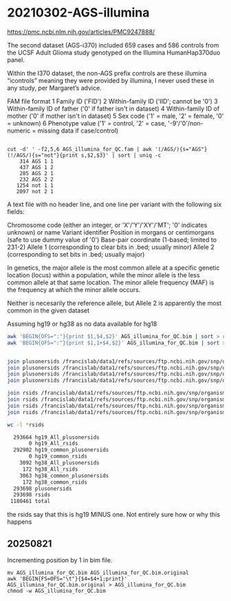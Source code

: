
#	20210302-AGS-illumina

https://pmc.ncbi.nlm.nih.gov/articles/PMC9247888/


The second dataset (AGS-i370) included 659 cases and 586 controls from the UCSF Adult Glioma study genotyped on the Illumina HumanHap370duo panel.

Within the I370 dataset, the non-AGS prefix controls are these illumina “icontrols” meaning they were provided by illumina, I never used these in any study, per Margaret’s advice.


FAM file format
1 Family ID ('FID')
2 Within-family ID ('IID'; cannot be '0')
3 Within-family ID of father ('0' if father isn't in dataset)
4 Within-family ID of mother ('0' if mother isn't in dataset)
5 Sex code ('1' = male, '2' = female, '0' = unknown)
6 Phenotype value ('1' = control, '2' = case, '-9'/'0'/non-numeric = missing data if case/control)


```

cut -d' ' -f2,5,6 AGS_illumina_for_QC.fam | awk '(/AGS/){s="AGS"}(!/AGS/){s="not"}{print s,$2,$3}' | sort | uniq -c
    314 AGS 1 1
    437 AGS 1 2
    285 AGS 2 1
    232 AGS 2 2
   1254 not 1 1
   2097 not 2 1

```



A text file with no header line, and one line per variant with the following six fields:

Chromosome code (either an integer, or 'X'/'Y'/'XY'/'MT'; '0' indicates unknown) or name
Variant identifier
Position in morgans or centimorgans (safe to use dummy value of '0')
Base-pair coordinate (1-based; limited to 231-2)
Allele 1 (corresponding to clear bits in .bed; usually minor)
Allele 2 (corresponding to set bits in .bed; usually major)

In genetics, the major allele is the most common allele at a specific genetic location (locus) within a population, while the minor allele is the less common allele at that same location. The minor allele frequency (MAF) is the frequency at which the minor allele occurs. 

Neither is necesarily the reference allele, but Allele 2 is apparently the most common in the given dataset



Assuming hg19 or hg38 as no data available for hg18

```BASH
awk 'BEGIN{OFS=":"}{print $1,$4,$2}' AGS_illumina_for_QC.bim | sort > rsids
awk 'BEGIN{OFS=":"}{print $1,1+$4,$2}' AGS_illumina_for_QC.bim | sort > plusonersids


join plusonersids /francislab/data1/refs/sources/ftp.ncbi.nih.gov/snp/organisms/human_9606_b151_GRCh37p13/VCF/common_rsids > hg19_common_plusonersids
join plusonersids /francislab/data1/refs/sources/ftp.ncbi.nih.gov/snp/organisms/human_9606_b151_GRCh37p13/VCF/All_rsids > hg19_All_plusonersids
join plusonersids /francislab/data1/refs/sources/ftp.ncbi.nih.gov/snp/organisms/human_9606_b151_GRCh38p7/VCF/common_rsids > hg38_common_plusonersids
join plusonersids /francislab/data1/refs/sources/ftp.ncbi.nih.gov/snp/organisms/human_9606_b151_GRCh38p7/VCF/All_rsids > hg38_All_plusonersids

join rsids /francislab/data1/refs/sources/ftp.ncbi.nih.gov/snp/organisms/human_9606_b151_GRCh37p13/VCF/common_rsids > hg19_common_rsids
join rsids /francislab/data1/refs/sources/ftp.ncbi.nih.gov/snp/organisms/human_9606_b151_GRCh37p13/VCF/All_rsids > hg19_All_rsids
join rsids /francislab/data1/refs/sources/ftp.ncbi.nih.gov/snp/organisms/human_9606_b151_GRCh38p7/VCF/common_rsids > hg38_common_rsids
join rsids /francislab/data1/refs/sources/ftp.ncbi.nih.gov/snp/organisms/human_9606_b151_GRCh38p7/VCF/All_rsids > hg38_All_rsids

wc -l *rsids

  293664 hg19_All_plusonersids
       0 hg19_All_rsids
  292902 hg19_common_plusonersids
       0 hg19_common_rsids
    3092 hg38_All_plusonersids
     172 hg38_All_rsids
    3063 hg38_common_plusonersids
     172 hg38_common_rsids
  293698 plusonersids
  293698 rsids
 1180461 total
```


the rsids say that this is hg19 MINUS one. Not entirely sure how or why this happens


##	20250821

Incrementing position by 1 in bim file.

```
mv AGS_illumina_for_QC.bim AGS_illumina_for_QC.bim.original
awk 'BEGIN{FS=OFS="\t"}{$4=$4+1;print}' AGS_illumina_for_QC.bim.original > AGS_illumina_for_QC.bim
chmod -w AGS_illumina_for_QC.bim
```

